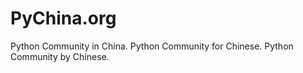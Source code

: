 # PyChina.org

Python Community in China.
Python Community for Chinese.
Python Community by Chinese.
